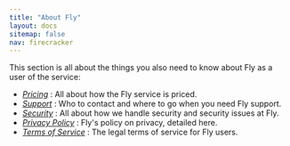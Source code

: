 ```yaml
---
title: "About Fly"
layout: docs
sitemap: false
nav: firecracker
---
```


This section is all about the things you also need to know about Fly as a user of the service:

* [_Pricing_](/docs/about/pricing/) : All about how the Fly service is priced.
* [_Support_](/docs/about/support) : Who to contact and where to go when you need Fly support.
* [_Security_](/docs/about/security) : All about how we handle security and security issues at Fly.
* [_Privacy Policy_](/legal/privacy-policy/) : Fly's policy on privacy, detailed here.
* [_Terms of Service_](/legal/terms-of-service) : The legal terms of service for Fly users.
